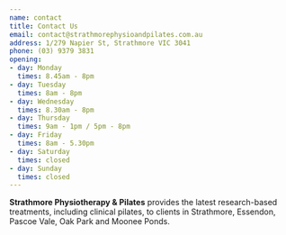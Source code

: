```yaml
---
name: contact
title: Contact Us
email: contact@strathmorephysioandpilates.com.au
address: 1/279 Napier St, Strathmore VIC 3041
phone: (03) 9379 3831
opening:
- day: Monday
  times: 8.45am - 8pm
- day: Tuesday
  times: 8am - 8pm
- day: Wednesday
  times: 8.30am - 8pm
- day: Thursday
  times: 9am - 1pm / 5pm - 8pm
- day: Friday
  times: 8am - 5.30pm
- day: Saturday
  times: closed
- day: Sunday
  times: closed
---
```

__Strathmore Physiotherapy & Pilates__ provides the latest research-based treatments, including clinical pilates, to clients in Strathmore, Essendon, Pascoe Vale, Oak Park and Moonee Ponds.
